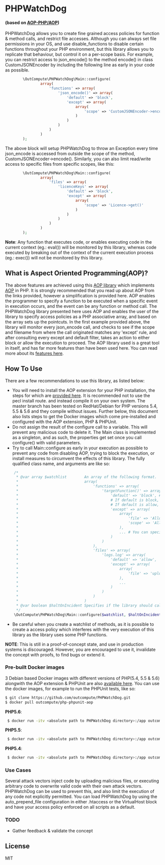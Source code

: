 # PHPWatchDog
#### (based on [AOP-PHP/AOP][aopphp])
PHPWatchDog allows you to create fine grained access policies for function & method calls, and restrict file accesses. Although you can always set file permissions in your OS, and use disable_functions to disable certain functions throughout your PHP environment, but this library allows you to replicate that behaviour, but control it on a per-scope basis.
For example, you can restrict access to json_encode() to the method encode() in class CustomJSONEncoder by including the following line as early in your code as possible.
```php
        \OutCompute\PHPWatchDog\Main::configure(
                array(
                    'functions' => array(
                        'json_encode()' => array(
                            'default' => 'block',
                            'except' => array(
                                array(
                                    'scope' => 'CustomJSONEncoder->encode()'
                                )
                            )
                        )
                    )
                )
        );
```
The above block will setup PHPWatchDog to throw an Exception every time json_encode is accessed from outside the scope of the method, CustomJSONEncoder->encode().
Similarly, you can also limit read/write access to specific files from specific scopes, like this:
```php
        \OutCompute\PHPWatchDog\Main::configure(
                array(
                    'files' => array(
                        'licenceKeys' => array(
                            'default' => 'block',
                            'except' => array(
                                array(
                                    'scope' => 'Licence->get()'
                                )
                            )
                        )
                    )
                )
        );
```
**Note**: Any function that executes code, or enables executing code in the current context (eg.: eval()) will be monitored by this library, whereas code executed by breaking out of the context of the current execution process (eg.: exec()) will not be monitored by this library.

## What is Aspect Oriented Programming(AOP)?
The above features are achieved using this [AOP library][aopphp] which implements [AOP][aopwiki] in PHP.
It is strongly recommended that you read up about AOP from the links provided, however a simplification is provided here.
AOP enables the programmer to specify a function to be executed when a specific event in execution occurs, and the event can be any function or method call.
The PHPWatchDog library presented here uses AOP and enables the user of the library to specify access policies as a PHP associative array, and based on the array sets up the pointcuts.
In the first example provided above, the library will monitor every json_encode call, and checks to see if the scope and filename from where the call originated matches any 'except' rule, and after consulting every except and default filter, takes an action to either block or allow the execution to proceed.
The AOP library used is a great tool in itself, and has far more features than have been used here. You can read more about its [features here][aopphpwiki].

## How To Use
There are a few recommendations to use this library, as listed below:
- You will need to install the AOP extension for your PHP installation, the steps for which are [provided here][aopphpwiki]. It is recommended not to use the pecl install route. and instead compile it on your own system. The master branch has been tested on RedHat/Debian for PHP versions 5.4, 5.5 & 5.6 and they compile without issues. Further below, this document also lists steps to get the Docker images which come pre-installed and configured with the AOP extension, PHP & PHPUnit.
- Do not assign the result of the configure call to a variable. This will prevent any malicious code to delete it. The Main class is implemented as a singleton, and as such, the properties get set once you call configure() with valid parameters.
- Try to call Main::configure as early in your execution as possible to prevent any code from disabling AOP, trying to block the execution, or install measures to circumvent the effects of this library. The fully qualified class name, and arguments are like so:
```php
    /*
     * @var array $watchlist        An array of the following format.
     *                              array(
     *                                  'functions' => array(
     *                                      'targetFunction()' => array(
     *                                          'default' => 'block', # Mandatory Key, can be either 'allow' or 'block'
     *                                          # If default is block, the below combinations in 'except' will allow targetFunction().
     *                                          # If default is allow, then the below combinations will block targetFunction().
     *                                          'except' => array(
     *                                              array(
     *                                                  'file' => 'AllowedFile.php',
     *                                                  'scope' => 'AllowedClass->AllowedMethod()'
     *                                              ),
     *                                              ... # You can specify more combinations here targeting targetFunction()
     *                                          )
     *                                      )
     *                                  ),
     *                                  'files' => array(
     *                                      'logs.log' => array(
     *                                          'default' => 'allow',
     *                                          'except' => array(
     *                                              array(
     *                                                  'file' => 'upload.php'
     *                                              ),
     *                                              ...
     *                                          )
     *                                      )
     *                                  )
     *                              )
     * @var boolean $haltOnIncident Specifies if the library should call die() after throwing the Exception() anytime a policy violation incident happens
     */
    \OutCompute\PHPWatchDog\Main::configure($watchlist, $haltOnIncident)
```
- Be careful when you create a watchlist of methods, as it is possible to create a access policy which interferes with the very execution of this library as the library uses some PHP functions.

**NOTE**: This is still in a proof-of-concept state, and use in production systems is discouraged. However, you are encouraged to use it, invalidate the concept with proofs, to find bugs or extend it.

### Pre-built Docker images
3 Debian based Docker images with different versions of PHP(5.4, 5.5 & 5.6) alongwith the AOP extension & PHPUnit are also [available here][dockerrepo].
You can use the docker images, for example to run the PHPUnit tests, like so:
```sh
$ git clone https://github.com/outcompute/PHPWatchDog.git
$ docker pull outcompute/php-phpunit-aop
```
**PHP5.6**:
```sh
 $ docker run -itv <absolute path to PHPWatchDog directory>:/app outcompute/php-phpunit-aop:php56 phpunit
```
**PHP5.5**:
```sh
 $ docker run -itv <absolute path to PHPWatchDog directory>:/app outcompute/php-phpunit-aop:php55 phpunit
```
**PHP5.4**:
```sh
 $ docker run -itv <absolute path to PHPWatchDog directory>:/app outcompute/php-phpunit-aop:php54 phpunit
```

### Use Cases
Several attack vectors inject code by uploading malicious files, or executing arbitrary code to overwrite valid code with their own attack vectors. PHPWatchDog can be used to prevent this, and also limit the execution of any code not explicitly permitted.
You can load PHPWatchDog by using the auto_prepend_file configuration in either .htaccess or the VirtualHost block and have your access policy enforced on all scripts as a default.

### TODO
 - Gather feedback & validate the concept

License
----
MIT

   [aopphp]: <https://github.com/AOP-PHP/AOP>
   [aopphpwiki]: <https://github.com/AOP-PHP/AOP/wiki>
   [aopwiki]: <https://en.wikipedia.org/wiki/Aspect-oriented_programming>
   [dockerrepo]: <https://hub.docker.com/r/outcompute/php-phpunit-aop/>
